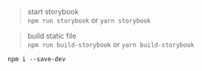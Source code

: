 >start storybook  
`npm run storybook` or `yarn storybook`

>build static file  
`npm run build-storybook` or `yarn build-storybook` 



```
npm i --save-dev
```
